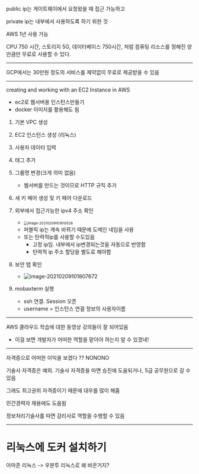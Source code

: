 public ip는 게이트웨이에서 요청왔을 때 접근 가능하고

private ip는 내부에서 사용하도록 하기 위한 것



AWS 1년 사용 가능

CPU 750 시간, 스토리지 5G, 데이터베이스 750시간, 처럼 컴퓨팅 리소스를 정해진 양만큼만 무료로 사용할 수 있다.

---

GCP에서는 30만원 정도의 서비스를 제약없이 무료로 제공받을 수 있음

---

creating and working with an EC2 Instance in AWS

- ec2로 웹서버용 인스턴스만들기
- docker 이미지를 활용해도 됨



1. 기본 VPC 생성
2. EC2 인스턴스 생성 (리눅스)
3. 사용자 데이터 입력
4. 태그 추가
5. 그룹명 변경(크게 의미 없음)
   - 웹서버를 만드는 것이므로 HTTP 규칙 추가
6. 새 키 페어 생성 및 키 페어 다운로드
7. 외부에서 접근가능한 ipv4 주소 확인
   - <img src="images/image-20210209101610526.png" alt="image-20210209101610526" style="zoom: 67%;" />
   - 퍼블릭 ip는 계속 바뀌기 때문에 도메인 네임을 사용
   - 또는 탄력적ip를 사용할 수도있음
     - 고정 ip임. 내부에서 ip변경되는것을 자동으로 반영함
     - 탄력적 ip 주소 할당을 별도로 해야함

8. 보안 탭 확인
   - ![image-20210209101807672](images/image-20210209101807672.png)

9. mobaxterm 실행
   - ssh 연결. Session 오픈
   - username = 인스턴스 연결 정보의 사용자이름

---

AWS 클라우드 학습에 대한 동영상 강의들이 잘 되어있음

- 이걸 보면 개발자가 어떠한 역할을 맡아야 하는지 알 수 있겠네!



---

자격증으로 어떠한 이익을 보겠다 ?? NONONO

기술사 자격증은 예외. 기술사 자격증을 따면 승진에 도움되거나, 5급 공무원으로 갈 수 있음

그래도 최고권위 자격증이기 때문에 대우를 많이 해줌

민간경력자 채용에도 도움됨

정보처리기술사를 따면 감리사로 역할을 수행할 수 있음



---

# 리눅스에 도커 설치하기





아마존 리눅스 -> 우분투 리눅스로 왜 바꾼거지?

